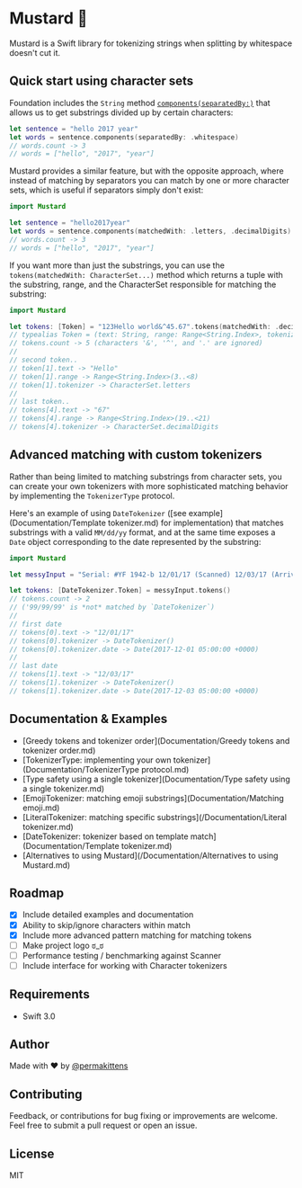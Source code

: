# Mustard 🌭

Mustard is a Swift library for tokenizing strings when splitting by whitespace doesn't cut it.

## Quick start using character sets

Foundation includes the `String` method [`components(separatedBy:)`](https://developer.apple.com/reference/swift/string/1690777-components) that allows us to get substrings divided up by certain characters:

````Swift
let sentence = "hello 2017 year"
let words = sentence.components(separatedBy: .whitespace)
// words.count -> 3
// words = ["hello", "2017", "year"]
````  

Mustard provides a similar feature, but with the opposite approach, where instead of matching by separators you can match by one or more character sets, which is useful if separators simply don't exist:

````Swift
import Mustard

let sentence = "hello2017year"
let words = sentence.components(matchedWith: .letters, .decimalDigits)
// words.count -> 3
// words = ["hello", "2017", "year"]
````  

If you want more than just the substrings, you can use the `tokens(matchedWith: CharacterSet...)` method which returns a tuple with the substring, range, and the CharacterSet responsible for matching the substring:

````Swift
import Mustard

let tokens: [Token] = "123Hello world&^45.67".tokens(matchedWith: .decimalDigits, .letters)
// typealias Token = (text: String, range: Range<String.Index>, tokenizer: TokenizerType)
// tokens.count -> 5 (characters '&', '^', and '.' are ignored)
//
// second token..
// token[1].text -> "Hello"
// token[1].range -> Range<String.Index>(3..<8)
// token[1].tokenizer -> CharacterSet.letters
//
// last token..
// tokens[4].text -> "67"
// tokens[4].range -> Range<String.Index>(19..<21)
// tokens[4].tokenizer -> CharacterSet.decimalDigits
````

## Advanced matching with custom tokenizers

Rather than being limited to matching substrings from character sets, you can create your own tokenizers with more
sophisticated matching behavior by implementing the `TokenizerType` protocol.

Here's an example of using `DateTokenizer` ([see example](Documentation/Template tokenizer.md)
for implementation) that matches substrings with a valid `MM/dd/yy` format, and at the same time exposes a `Date` object corresponding to the  date represented by the substring:

````Swift
import Mustard

let messyInput = "Serial: #YF 1942-b 12/01/17 (Scanned) 12/03/17 (Arrived) ref: 99/99/99"

let tokens: [DateTokenizer.Token] = messyInput.tokens()
// tokens.count -> 2
// ('99/99/99' is *not* matched by `DateTokenizer`)
//
// first date
// tokens[0].text -> "12/01/17"
// tokens[0].tokenizer -> DateTokenizer()
// tokens[0].tokenizer.date -> Date(2017-12-01 05:00:00 +0000)
//
// last date
// tokens[1].text -> "12/03/17"
// tokens[1].tokenizer -> DateTokenizer()
// tokens[1].tokenizer.date -> Date(2017-12-03 05:00:00 +0000)
````

## Documentation & Examples

- [Greedy tokens and tokenizer order](Documentation/Greedy tokens and tokenizer order.md)
- [TokenizerType: implementing your own tokenizer](Documentation/TokenizerType protocol.md)
- [Type safety using a single tokenizer](Documentation/Type safety using a single tokenizer.md)
- [EmojiTokenizer: matching emoji substrings](Documentation/Matching emoji.md)
- [LiteralTokenizer: matching specific substrings](/Documentation/Literal tokenizer.md)
- [DateTokenizer: tokenizer based on template match](Documentation/Template tokenizer.md)
- [Alternatives to using Mustard](/Documentation/Alternatives to using Mustard.md)

## Roadmap
- [x] Include detailed examples and documentation
- [x] Ability to skip/ignore characters within match
- [x] Include more advanced pattern matching for matching tokens
- [ ] Make project logo ಠ_ಠ
- [ ] Performance testing / benchmarking against Scanner
- [ ] Include interface for working with Character tokenizers

## Requirements

- Swift 3.0

## Author

Made with :heart: by [@permakittens](http://twitter.com/permakittens)

## Contributing

Feedback, or contributions for bug fixing or improvements are welcome. Feel free to submit a pull request or open an issue.

## License

MIT
